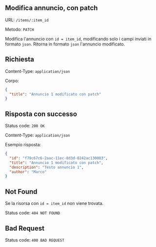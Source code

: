 ## Modifica annuncio, con patch

URL: `/items/:item_id`

Metodo: `PATCH`

Modifica l'annuncio con `id = item_id`,
modificando  solo i campi inviati in formato `json`.
Ritorna in formato `json` l'annuncio modificato.

## Richiesta

Content-Type: `application/json`

Corpo:

```json
{
  "title": "Annuncio 1 modificato con patch"
}
```

## Risposta con successo

Status code: `200 OK`

Content-Type: `application/json`

Esempio risposta:

```json
{
  "id": "f79c67c6-2aac-11ec-8d3d-0242ac130003",
  "title": "Annuncio 1 modificato con patch",
  "description": "Testo annuncio 1",
  "author": "Marco"
}
```

## Not Found

Se la risorsa con `id = item_id` non viene trovata.

Status code: `404 NOT FOUND`

## Bad Request
Status code: `400 BAD REQUEST`